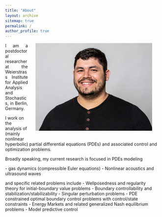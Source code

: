 ```yaml
---
title: "About"
layout: archive
sitemap: true
permalink: /
author_profile: true
---
```


<img src="/assets/images/photo_black.jpg" width="380px" alt="Brendan Keith" align="right" style="display:block;margin-bottom:25px;margin-left:auto;margin-right:auto;padding-left: 25px;padding-right: 25px;" z-index="1" />
<p style="text-align: justify">
I am a postdoctoral researcher at the Weierstrass Institute for Applied Analysis and Stochastics, in Berlin, Germany.
<p style="text-align: justify">

I work on the analysis of (mainly nonlinear hyperbolic) partial differential equations (PDEs) and associated control and optimization problems. 

</p>
Broadly speaking, my current research is focused in PDEs modeling 
</p>
- gas dynamics (compressible Euler equations)
- Nonlinear acoustics and ultrasound waves

</p>
and specific related problems include 
- Wellposedness and regularity theory for initial-boundary value problems
- Boundary controllability and stabilization/stabilizability
- Singular perturbation problems
- PDE constrained optimal boundary control problems with control/state constraints
- Energy Markets and related generalized Nash equilibrium problems
- Model predictive control